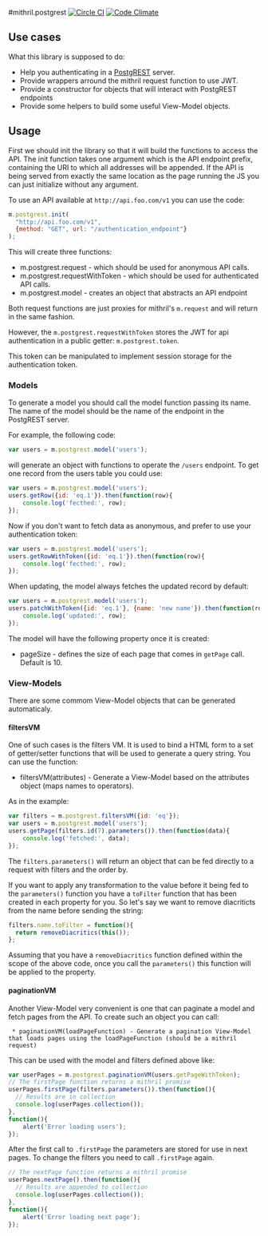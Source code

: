 #mithril.postgrest [![Circle CI](https://circleci.com/gh/catarse/mithril.postgrest/tree/master.svg?style=svg)](https://circleci.com/gh/catarse/mithril.postgrest/tree/master) [![Code Climate](https://codeclimate.com/github/catarse/mithril.postgrest/badges/gpa.svg)](https://codeclimate.com/github/catarse/mithril.postgrest)

## Use cases
What this library is supposed to do:
  
  * Help you authenticating in a [PostgREST](https://github.com/begriffs/postgrest) server.
  * Provide wrappers arround the mithril request function to use JWT.
  * Provide a constructor for objects that will interact with PostgREST endpoints
  * Provide some helpers to build some useful View-Model objects.
  
## Usage
First we should init the library so that it will build the functions to access the API.
The init function takes one argument which is the API endpoint prefix, 
containing the URI to which all addresses will be appended. 
If the API is being served from exactly the same location as the page running the JS
you can just initialize without any argument.

To use an API available at ```http://api.foo.com/v1``` you can use the code:
```javascript
m.postgrest.init(
  "http://api.foo.com/v1", 
  {method: "GET", url: "/authentication_endpoint"}
);
```

This will create three functions:

  * m.postgrest.request - which should be used for anonymous API calls.
  * m.postgrest.requestWithToken - which should be used for authenticated API calls.
  * m.postgrest.model - creates an object that abstracts an API endpoint

Both request functions are just proxies for mithril's ```m.request``` and will return in the same fashion.

However, the ```m.postgrest.requestWithToken``` stores the JWT for api authentication in a public getter: ```m.postgrest.token```.

This token can be manipulated to implement session storage for the authentication token.

### Models
To generate a model you should call the model function passing its name. The name of the model should be the name of the endpoint in the PostgREST server.

For example, the following code:
```javascript
var users = m.postgrest.model('users');
```

will generate an object with functions to operate the ```/users``` endpoint.
To get one record from the users table you could use:
```javascript
var users = m.postgrest.model('users');
users.getRow({id: 'eq.1'}).then(function(row){
	console.log('fecthed:', row);
});
```
Now if you don't want to fetch data as anonymous, and prefer to use your authentication token:
```javascript
var users = m.postgrest.model('users');
users.getRowWithToken({id: 'eq.1'}).then(function(row){
	console.log('fecthed:', row);
});
```
When updating, the model always fetches the updated record by default:
```javascript
var users = m.postgrest.model('users');
users.patchWithToken({id: 'eq.1'}, {name: 'new name'}).then(function(row){
	console.log('updated:', row);
});
```

The model will have the following property once it is created:

 * pageSize - defines the size of each page that comes in ```getPage``` call. Default is 10. 

### View-Models
There are some commom View-Model objects that can be generated automaticaly.

#### filtersVM
One of such cases is the filters VM. It is used to bind a HTML form to a set of getter/setter functions that will be used to generate a query string.
You can use the function:

 * filtersVM(attributes) - Generate a View-Model based on the attributes object (maps names to operators).

As in the example:

```javascript
var filters = m.postgrest.filtersVM({id: 'eq'});
var users = m.postgrest.model('users');
users.getPage(filters.id(7).parameters()).then(function(data){
	console.log('fetched:', data);
});
```

The ```filters.parameters()``` will return an object that can be fed directly to a request with filters and the order by. 

If you want to apply any transformation to the value before it being fed to the ```parameters()``` function you have a ```toFilter``` function
that has been created in each property for you. So let's say we want to remove diacriticts from the name before sending the string:

```javascript
filters.name.toFilter = function(){
  return removeDiacritics(this());
};
```
Assuming that you have a ```removeDiacritics``` function defined within the scope of the above code, once you call the ```parameters()``` this function
will be applied to the property.

#### paginationVM
Another View-Model very convenient is one that can paginate a model and fetch pages from the API.
To create such an object you can call:

```javasctipt
 * paginationVM(loadPageFunction) - Generate a pagination View-Model that loads pages using the loadPageFunction (should be a mithril request)
```

This can be used with the model and filters defined above like:

```javascript
var userPages = m.postgrest.paginationVM(users.getPageWithToken);
// The firstPage function returns a mithril promise
userPages.firstPage(filters.parameters()).then(function(){
  // Results are in collection
  console.log(userPages.collection());
}, 
function(){
    alert('Error loading users');
});
```

After the first call to ```.firstPage``` the parameters are stored for use in next pages. To change the filters you need to call ```.firstPage``` again.

```javascript
// The nextPage function returns a mithril promise
userPages.nextPage().then(function(){
  // Results are appended to collection
  console.log(userPages.collection());
}, 
function(){
    alert('Error loading next page');
});
```
